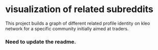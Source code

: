 # visualization of related subreddits

This project builds a graph of different related profile identity on kleo network for a specific community initially aimed at traders.


### Need to update the readme. 
